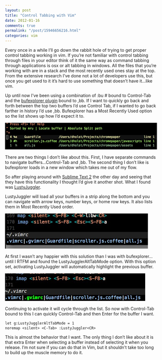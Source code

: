 ```yaml
---
layout: post
title: "Control Tabbing with Vim"
date: 2012-01-16
comments: true
permalink: "/post/15946656216.html"
categories: vim
---
```


Every once in a while I’ll go down the rabbit hole of trying to get proper control tabbing working in vim. If you’re not familiar with control tabbing through files in your editor think of it the same way as command tabbing through applications is osx or alt tabbing in windows. All the files that you’re working with are in a stack and the most recently used ones stay at the top. From the extensive research I’ve done not a lot of developers use this, but once you get used to it it’s hard to use something that doesn’t have it…like vim.

Up until now I’ve been using a combination of :bu # bound to Control-Tab and the [bufexplorer plugin](http://www.vim.org/scripts/script.php?script_id=42) bound to ,bb. If I want to quickly go back and forth between the top two buffers I’d use Control Tab, if I wanted to go back farther in history I’d use ,bb. Bufexplorer has a Most Recently Used option so the list shows up how I’d expect it to.

![](/images/control_tab/1.jpg)

There are two things I don’t like about this. First, I have separate commands to navigate buffers…Control-Tab and ,bb. The second thing I don’t like is bufexplorer loads in a new window which takes me out of my flow.

So after playing around with [Sublime Text 2](http://www.sublimetext.com/2) the other day and seeing that they have this functionality I thought I’d give it another shot. What I found was [LustyJuggler](http://www.vim.org/scripts/script.php?script_id=2050).

LustyJuggler will load all your buffers in a strip along the bottom and you can navigate with arrow keys, number keys, or home row keys. It also lists them in Most Recently Used order.

![](/images/control_tab/2.jpg)

At first I wasn’t any happier with this solution than I was with bufexplorer…until I RTFM and found the LustyJugglerAltTabMode option. With this option set, activating LustyJuggler will automatically highlight the previous buffer.

![](/images/control_tab/3.jpg)

Continuing to activate it will cycle through the list. So now with Control-Tab bound to this I can quickly Control-Tab and then Enter for the buffer I want.

    let g:LustyJugglerAltTabMode = 1
    noremap <silent> <C-Tab> :LustyJuggler<CR>

This is almost the behavior that I want. The only thing I don’t like about it is that extra Enter when selecting a buffer instead of selecting it when you release. I’m not sure if you can do that in Vim, but it shouldn’t take too long to build up the muscle memory to do it.


